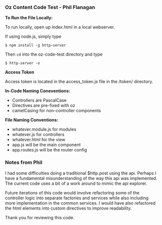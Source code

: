 ### Oz Content Code Test - Phil Flanagan

**To Run the File Locally:**

To run locally, open up index.html in a local webserver.

If using node.js, simply type

```
$ npm install -g http-server
```

Then ```cd``` into the oz-code-test directory and type

```
$ http-server -o
```

**Access Token**

Access token is located in the access_token.js file in the /token/ directory.

**In-Code Naming Coneventions:**

* Controllers are PascalCase
* Directives are pre-fixed with oz
* camelCasing for non-controller components

**File Naming Conventions:**

* whatever.module.js for modules
* whatever.js for controllers
* whatever.html for the view
* app.js will be the main component
* app.routes.js will be the router config

### Notes from Phil

I had some difficulties doing a traditional $http.post using the api. Perhaps I have a fundamental
misunderstanding of the way this api was implemented. The current code uses a bit of a work around to
mimic the api explorer.

Future iterations of this code would involve refactoring some of the controller logic into separate factories
and services while also including more implementation in the common services. I would have also refactored
the html elements into custom directives to improve readability.

Thank you for reviewing this code.
